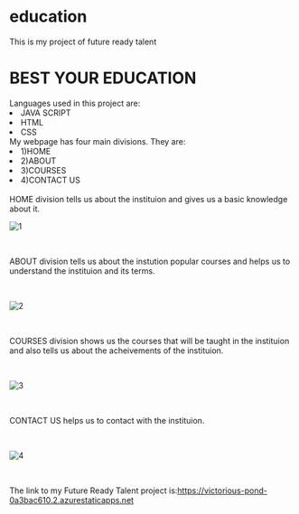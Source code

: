 # education
This is my project of future ready talent
<h1>BEST YOUR EDUCATION</h1>
Languages used in this project are:
<li>JAVA SCRIPT</li>
<li>HTML</li>
<li>CSS</li>
My webpage has four main divisions. 
They are:
<li>1)HOME</li>
<li>2)ABOUT</li>
<li>3)COURSES</li>
<li>4)CONTACT US</li>
<br>
HOME division tells us about the instituion and gives us a basic knowledge about it.
<br>






![1](https://user-images.githubusercontent.com/109217914/180607984-d5a59a47-7f2a-4dc8-a1e1-89ab820667f5.png)





<br>



ABOUT division tells us about the instution popular courses and helps us to understand the instituion and its terms.



<br>



![2](https://user-images.githubusercontent.com/109217914/180608047-540cac98-0673-4b46-a13b-c2756262dcb3.png)



<br>



COURSES division shows us the courses that will be taught in the instituion and also tells us about the acheivements of the instituion.



<br>




![3](https://user-images.githubusercontent.com/109217914/180608134-9d6e2687-61bf-4b59-8654-b0dc6a3f7fe9.png)




<br>



CONTACT US helps us to contact with the instituion.



<br>



![4](https://user-images.githubusercontent.com/109217914/180608164-9aa5c984-603a-4879-a491-72faa6535f5f.png)



<br>



The link to my Future Ready Talent project is:https://victorious-pond-0a3bac610.2.azurestaticapps.net
